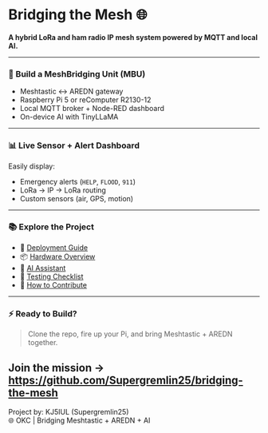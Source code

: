 # Bridging the Mesh 🌐

**A hybrid LoRa and ham radio IP mesh system powered by MQTT and local AI.**

---

### 🔧 Build a MeshBridging Unit (MBU)

- Meshtastic ↔ AREDN gateway
- Raspberry Pi 5 or reComputer R2130-12
- Local MQTT broker + Node-RED dashboard
- On-device AI with TinyLLaMA

---

### 📊 Live Sensor + Alert Dashboard

Easily display:
- Emergency alerts (`HELP`, `FLOOD`, `911`)
- LoRa → IP → LoRa routing
- Custom sensors (air, GPS, motion)

---

### 📚 Explore the Project

- 📄 [Deployment Guide](./Bridging_The_Mesh_Deployment_Guide.md)
- 📦 [Hardware Overview](./wiki/Hardware-Overview)
- 🤖 [AI Assistant](./wiki/AI-Assistant)
- 🧪 [Testing Checklist](./Bridging_The_Mesh_Test_Checklist.md)
- 💬 [How to Contribute](./CONTRIBUTING.md)

---

### ⚡ Ready to Build?

> Clone the repo, fire up your Pi, and bring Meshtastic + AREDN together.

Join the mission → https://github.com/Supergremlin25/bridging-the-mesh
---
Project by: KJ5IUL (Supergremlin25)  
🌐  OKC | Bridging Meshtastic + AREDN + AI 

```
